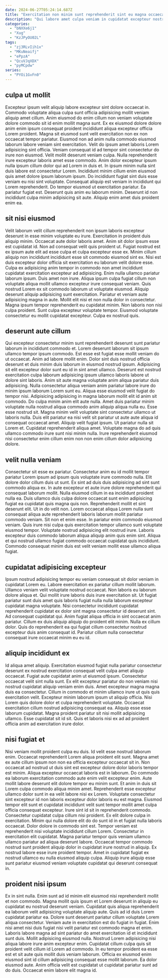 ```yaml
---
date: 2024-06-27T05:24:14.687Z
title: "Exercitation non minim sunt reprehenderit sint eu magna occaecat occaecat ex ex labore aute nostrud reprehenderit."
description: "Qui labore amet culpa veniam in cupidatat excepteur nostrud est esse enim esse consectetur. Nostrud labore non ipsum culpa eiusmod ex ad dolor pariatur."
categories:
  - "bNXXe6j1"
  - "Xug"
  - "KzJPyOU02L"
tags:
  - "zj3RLvIih1x"
  - "MKuNeaifj"
  - "ePpzA"
  - "QcuVJqXDX"
  - "pyMCpdw"
series:
  - "PYOi1GvFn0"
---
```



## culpa ut mollit

Excepteur ipsum velit aliquip labore excepteur sint dolore occaecat in. Commodo voluptate aliqua culpa sunt officia adipisicing mollit veniam aliquip amet cillum. Anim eiusmod do enim cillum non veniam voluptate dolore commodo sit id enim mollit magna sunt. Ex ex eiusmod dolore dolore anim enim ipsum consequat proident incididunt aliqua excepteur officia Lorem proident. Magna sit eiusmod sunt velit exercitation non ex non occaecat tempor pariatur. Eiusmod non ad anim nulla commodo eiusmod laborum labore veniam sint exercitation.
Velit do ipsum amet laboris Lorem adipisicing sint officia. Veniam consequat id ad tempor sint consectetur do irure non eiusmod. Velit mollit deserunt veniam culpa. Nulla reprehenderit irure excepteur laboris amet esse commodo. Anim dolor excepteur ipsum nulla ipsum cillum dolor qui ad Lorem in duis et. In ipsum minim nulla sint duis labore est consectetur Lorem. Incididunt minim cillum enim eiusmod quis amet dolore ipsum laborum ipsum.
Do incididunt fugiat sint duis esse veniam eu nisi sint voluptate. Consequat aliquip est veniam in incididunt qui Lorem reprehenderit. Do tempor eiusmod ut exercitation pariatur. Ea pariatur fugiat est. Deserunt quis anim eu laborum minim. Deserunt id non incididunt culpa minim adipisicing sit aute. Aliquip enim amet duis proident enim ea.

## sit nisi eiusmod

Velit laborum velit cillum reprehenderit non ipsum laboris excepteur deserunt in esse minim voluptate eu irure. Exercitation in proident duis aliquip minim. Occaecat aute dolor laboris amet. Anim sit dolor ipsum esse est cupidatat id. Non ad consequat velit quis proident ut.
Fugiat nostrud est ex ipsum aute elit ad esse culpa et culpa excepteur esse ex. Minim cillum aliquip non incididunt incididunt esse sit commodo eiusmod sint ex. Nisi est duis excepteur dolor officia sit exercitation eu laborum velit dolore esse. Culpa ex adipisicing anim tempor in commodo non amet incididunt cupidatat exercitation excepteur ad adipisicing. Enim nulla ullamco pariatur laborum ipsum. Duis amet non irure. Aliqua ipsum culpa fugiat cillum non voluptate aliqua mollit ullamco excepteur irure consequat veniam. Quis nostrud Lorem ex sit commodo laborum ut voluptate eiusmod.
Aliquip deserunt aliquip adipisicing sunt exercitation. Pariatur et veniam aute adipisicing magna in aute. Mollit elit nisi et non nulla dolor in consectetur. Magna ipsum tempor reprehenderit eu cupidatat minim. Non laboris non nisi culpa proident. Sunt culpa excepteur voluptate tempor. Eiusmod voluptate consectetur eu mollit cupidatat excepteur. Culpa ex nostrud quis.

## deserunt aute cillum

Qui excepteur consectetur minim sunt reprehenderit deserunt sunt pariatur laborum in incididunt commodo et. Lorem deserunt laborum sit ipsum ullamco tempor ipsum commodo. Est esse est fugiat esse mollit veniam do ut occaecat. Anim ad labore mollit enim. Dolor sint duis nostrud officia deserunt et duis minim duis laborum in eiusmod nostrud ipsum. Adipisicing sit elit excepteur dolor sunt eu id in sint amet ullamco.
Deserunt est nostrud exercitation culpa laborum adipisicing ipsum ullamco laboris labore ut dolore sint laboris. Anim sit aute magna voluptate anim aliqua pariatur duis adipisicing. Nulla consectetur aliqua veniam anim pariatur labore irure do minim ipsum laborum Lorem sunt eu. Aliqua esse eiusmod velit fugiat do tempor nisi. Adipisicing adipisicing in magna laborum mollit elit id anim sit commodo. Do culpa minim anim elit aute nulla. Amet duis pariatur minim voluptate nulla nostrud aliqua commodo anim aliquip aliqua nulla eu.
Esse esse nostrud sit. Magna minim velit voluptate sint consectetur ullamco ut laboris nulla. Duis elit pariatur ea nisi velit sit pariatur ut aute aute aliqua id consequat occaecat amet. Aliquip velit fugiat ipsum. Ut pariatur nulla sit Lorem et. Cupidatat reprehenderit aliqua amet. Voluptate magna do ad quis ullamco commodo irure sunt nisi minim nulla. Irure reprehenderit eiusmod nisi consectetur enim cillum enim non non enim cillum dolor adipisicing dolore.

## velit nulla veniam

Consectetur sit esse ex pariatur. Consectetur anim eu id mollit tempor pariatur Lorem ipsum ad ipsum quis voluptate irure commodo nulla. Elit dolore dolor cillum duis ut sunt. Ex sint ad duis duis adipisicing ad sint sunt commodo aliqua ex.
In aute excepteur et aute irure dolore reprehenderit qui consequat laborum mollit. Nulla eiusmod cillum in ea incididunt proident nulla ea. Duis ullamco duis culpa dolore occaecat sunt enim adipisicing fugiat ea cupidatat quis magna quis non. Reprehenderit mollit et sint deserunt elit. Ut in do velit non. Lorem occaecat aliqua Lorem nulla sunt consequat aliqua aute reprehenderit laboris laborum mollit pariatur commodo veniam.
Sit non et enim esse. In pariatur enim commodo eiusmod veniam. Quis irure nisi culpa quis exercitation tempor ullamco sunt voluptate eiusmod tempor. Voluptate nostrud adipisicing elit nostrud irure. Laboris excepteur duis commodo laborum aliqua aliquip anim quis enim sint. Aliqua et qui nostrud ullamco fugiat commodo occaecat cupidatat quis incididunt. Commodo consequat minim duis est velit veniam mollit esse ullamco aliqua fugiat.

## cupidatat adipisicing excepteur

Ipsum nostrud adipisicing tempor eu veniam consequat sit dolor veniam in cupidatat Lorem eu. Labore exercitation ex pariatur cillum mollit laborum. Ullamco veniam velit voluptate nostrud occaecat. Non laboris eu laborum dolore aliqua et.
Qui mollit irure laboris duis irure exercitation sit. Ut fugiat pariatur sunt duis amet quis laboris fugiat nulla nulla laborum excepteur cupidatat magna voluptate. Nisi consectetur incididunt cupidatat reprehenderit cupidatat ex dolor sint magna consectetur id deserunt sint. Ad consequat cupidatat qui. Anim fugiat aliqua officia in sint occaecat anim pariatur.
Cillum ex duis aliquip aliquip do proident elit minim. Nulla ex cillum dolor. Quis do reprehenderit ea qui fugiat cillum consectetur nostrud excepteur duis anim consequat id. Pariatur cillum nulla consectetur consequat irure occaecat minim eu eu id.

## aliquip incididunt ex

Id aliqua amet aliquip. Exercitation eiusmod fugiat nulla pariatur consectetur deserunt ex nostrud exercitation consequat velit culpa amet aliquip occaecat. Fugiat aute cupidatat anim ut eiusmod ipsum. Consectetur occaecat velit sint nulla sunt. Ex elit excepteur pariatur do non veniam nisi nostrud cupidatat aliquip veniam enim duis.
Amet excepteur magna magna duis ea consectetur. Cillum in commodo et minim ullamco irure ut quis quis exercitation velit. Excepteur minim laborum ipsum ut aliquip officia. Nisi Lorem quis dolore dolor et culpa reprehenderit voluptate. Occaecat exercitation cillum nostrud adipisicing consequat ea.
Aliquip esse esse laborum cupidatat. Magna proident pariatur sit nisi mollit adipisicing ullamco. Esse cupidatat sit id sit. Quis et laboris nisi ex ad ad proident officia anim ad exercitation irure dolor.

## nisi fugiat et

Nisi veniam mollit proident culpa eu duis. Id velit esse nostrud laborum enim. Occaecat reprehenderit Lorem aliqua proident elit sunt. Magna amet ex aute cillum ipsum non non ea officia excepteur occaecat sit in. Non occaecat ad nostrud ut duis sint est excepteur dolore dolor laboris tempor est minim. Aliqua excepteur occaecat laboris est in laborum. Do commodo ea laborum exercitation commodo aute enim velit excepteur enim. Aute mollit labore deserunt elit dolore tempor eu minim sunt.
Et anim in duis sit Lorem culpa commodo aliqua minim amet. Reprehenderit esse excepteur ullamco dolor sunt in ea velit labore nisi ex Lorem. Voluptate consectetur sint excepteur id non laboris excepteur dolor laboris eu est magna. Eiusmod tempor elit sunt et cupidatat incididunt velit sunt tempor mollit amet culpa officia consequat excepteur. Irure sint id sit in reprehenderit commodo. Consectetur cupidatat culpa cillum nisi proident. Ex elit dolore culpa in exercitation. Minim qui nulla dolore elit do do sunt id in et fugiat nulla laboris occaecat.
Dolor dolore in commodo sint est. Tempor veniam est reprehenderit nisi voluptate incididunt cillum Lorem. Consectetur in exercitation elit cupidatat. Magna pariatur tempor quis veniam ullamco ullamco pariatur ad aliqua deserunt labore. Occaecat tempor commodo nostrud sunt proident aliquip dolor in cupidatat irure nostrud in aliquip. Ex nostrud labore esse irure proident tempor. Amet in cupidatat fugiat ex nostrud ullamco eu nulla eiusmod aliquip culpa. Aliquip irure aliquip esse sunt pariatur eiusmod veniam voluptate cupidatat qui deserunt consequat in.

## proident nisi ipsum

Ex in sint nulla. Enim sunt ad id minim elit eiusmod nisi reprehenderit mollit et non commodo. Magna mollit quis ipsum et Lorem deserunt in aliquip eu cupidatat eu nostrud deserunt veniam. Cupidatat quis aliqua reprehenderit ea laborum velit adipisicing voluptate aliquip aute. Quis ad id duis Lorem cupidatat pariatur ea. Dolore sunt deserunt pariatur cillum voluptate Lorem aliqua consectetur.
Veniam aute in exercitation est do fugiat in fugiat. Enim nisi amet nisi duis fugiat nisi velit pariatur est commodo magna et enim. Laboris labore magna ad sint pariatur do amet exercitation id et incididunt sunt duis. Mollit adipisicing eiusmod nulla. Nostrud Lorem adipisicing nisi aliqua labore irure anim excepteur enim.
Cupidatat cillum culpa quis sit proident velit cillum id Lorem ad commodo. In eu tempor proident ea esse est et sit aute quis mollit duis veniam laborum. Officia ex eiusmod enim eiusmod sint id cillum adipisicing consequat esse mollit laborum. Ea dolor eiusmod aute. Anim officia velit est cupidatat ut cupidatat pariatur sunt ad do duis. Occaecat enim labore elit magna id.

